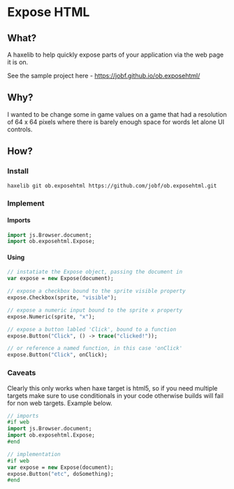 # Expose HTML

## What?

A haxelib to help quickly expose parts of your application via the web page it is on.

See the sample project here - https://jobf.github.io/ob.exposehtml/

## Why?

I wanted to be change some in game values on a game that had a resolution of 64 x 64 pixels where there is barely enough space for words let alone UI controls.

## How?

### Install

```bash
haxelib git ob.exposehtml https://github.com/jobf/ob.exposehtml.git
```

### Implement

#### Imports

```haxe
import js.Browser.document;
import ob.exposehtml.Expose;
```

#### Using

```haxe
// instatiate the Expose object, passing the document in
var expose = new Expose(document);

// expose a checkbox bound to the sprite visible property
expose.Checkbox(sprite, "visible");

// expose a numeric input bound to the sprite x property
expose.Numeric(sprite, "x");

// expose a button labled 'Click', bound to a function
expose.Button("Click", () -> trace("clicked!"));

// or reference a named function, in this case 'onClick'
expose.Button("Click", onClick);
```

### Caveats

Clearly this only works when haxe target is html5, so if you need multiple targets make sure to use conditionals in your code otherwise builds will fail for non web targets. Example below.


```haxe
// imports
#if web
import js.Browser.document;
import ob.exposehtml.Expose;
#end

// implementation
#if web
var expose = new Expose(document);
expose.Button("etc", doSomething);
#end
```